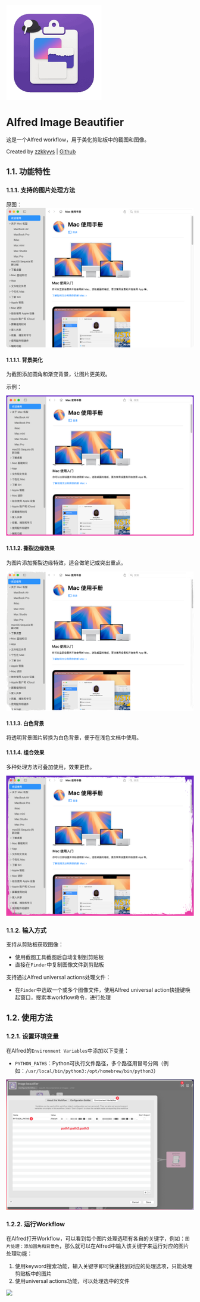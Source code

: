 ![](icon.png)
# Alfred Image Beautifier


这是一个Alfred workflow，用于美化剪贴板中的截图和图像。

Created by [zzkkyys](https://github.com/zzkkyys) | [Github](https://github.com/zzkkyys/Alfred-Image-Beautifier) 


## 1.1. 功能特性

### 1.1.1. 支持的图片处理方法

原图：
![](imgs/CleanShot%202025-09-16%20at%2014.56.50@2x.png)


#### 1.1.1.1. 背景美化
为截图添加圆角和渐变背景，让图片更美观。

示例：

![](imgs/CleanShot%202025-09-16%20at%2014.56.50@2x_beautified.png)


#### 1.1.1.2. 撕裂边缘效果
为图片添加撕裂边缘特效，适合做笔记或突出重点。

![](imgs/CleanShot%202025-09-16%20at%2014.56.50@2x_torn.png)

#### 1.1.1.3. 白色背景
将透明背景图片转换为白色背景，便于在浅色文档中使用。



#### 1.1.1.4. 组合效果
多种处理方法可叠加使用，效果更佳。

![](imgs/CleanShot%202025-09-16%20at%2014.56.50@2x_torn_beautified.png)


### 1.1.2. 输入方式

支持从剪贴板获取图像：
- 使用截图工具截图后自动复制到剪贴板
- 直接在`Finder`中复制图像文件到剪贴板

支持通过Alfred universal actions处理文件：
- 在`Finder`中选取一个或多个图像文件，使用Alfred universal action快捷键唤起窗口，搜索本workflow命令，进行处理



## 1.2. 使用方法

### 1.2.1. 设置环境变量

在Alfred的`Environment Variables`中添加以下变量：

- `PYTHON_PATHS`：Python可执行文件路径，多个路径用冒号分隔（例如：`/usr/local/bin/python3:/opt/homebrew/bin/python3`）

![环境变量设置](imgs/63b81e1dce7a0fe862d92f7644e12ed0.png)


### 1.2.2. 运行Workflow


在Alfred打开Workflow，可以看到每个图片处理选项有各自的关键字，例如：`图片处理：添加圆角和背景色`，那么就可以在Alfred中输入该关键字来运行对应的图片处理功能：
1. 使用keyword搜索功能，输入关键字即可快速找到对应的处理选项，只能处理剪贴板中的图片
2. 使用universal actions功能，可以处理选中的文件


![](https://ayyyyy.sbs/2025/09/9912a18c61c9fade61f5fad54fa65ff4.gif)